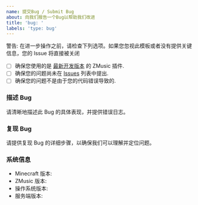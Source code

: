```yaml
---
name: 提交Bug / Submit Bug
about: 向我们报告一个Bug以帮助我们改进
title: 'bug: '
labels: 'type: bug'
---
```


警告: 在进一步操作之前，请检查下列选项。如果您忽视此模板或者没有提供关键信息，您的 Issue 将直接被关闭

- [ ] 确保您使用的是 [最新开发版本](https://github.com/RealHeart/ZMusic/actions/workflows/dev.yml) 的 ZMusic 插件.
- [ ] 确保您的问题尚未在 [Issues](https://github.com/RealHeart/ZMusic/issues) 列表中提出.
- [ ] 确保您的问题不是由于您的代码错误导致的.

### 描述 Bug

请清晰地描述此 Bug 的具体表现，并提供错误日志。

### 复现 Bug

请提供复现 Bug 的详细步骤，以确保我们可以理解并定位问题。

### 系统信息

- Minecraft 版本:
- ZMusic 版本:
- 操作系统版本:
- 服务端版本: